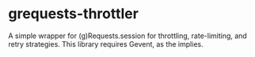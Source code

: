 # grequests-throttler
A simple wrapper for (g)Requests.session for throttling, rate-limiting, and retry strategies. This library requires Gevent, as the implies.
